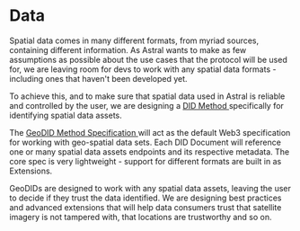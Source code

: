 # Data

Spatial data comes in many different formats, from myriad sources, containing different information. As Astral wants to make as few assumptions as possible about the use cases that the protocol will be used for, we are leaving room for devs to work with any spatial data formats - including ones that haven't been developed yet.

To achieve this, and to make sure that spatial data used in Astral is reliable and controlled by the user, we are designing a [DID Method ](https://w3c.github.io/did-core)specifically for identifying spatial data assets.&#x20;

The [GeoDID Method Specification ](../../geodids/geodid-core-specification/)will act as the default Web3 specification for working with geo-spatial data sets. Each DID Document will reference one or many spatial data assets endpoints and its respective metadata.  The core spec is very lightweight - support for different formats are built in as Extensions.&#x20;

GeoDIDs are designed to work with any spatial data assets, leaving the user to decide if they trust the data identified. We are designing best practices and advanced extensions that will help data consumers trust that satellite imagery is not tampered with, that locations are trustworthy and so on.&#x20;
